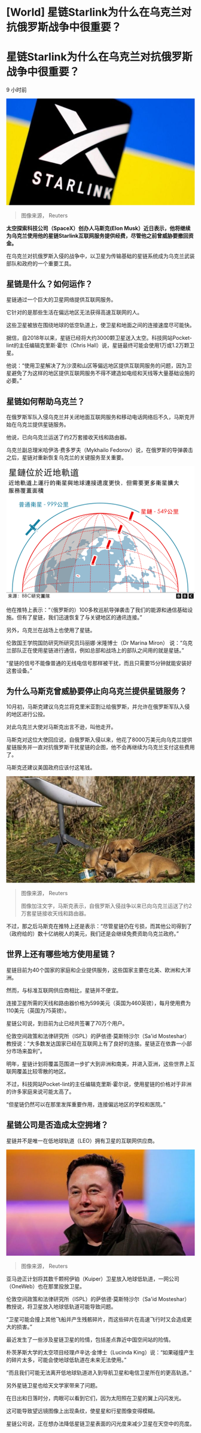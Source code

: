 # [World] 星链Starlink为什么在乌克兰对抗俄罗斯战争中很重要？

#  星链Starlink为什么在乌克兰对抗俄罗斯战争中很重要？

9 小时前

![星链标志和乌克兰国旗](_127260588_c527ea97-226f-4607-9768-dd9be1a77301.jpg)

> 图像来源，  Reuters

**太空探索科技公司（SpaceX）创办人马斯克(Elon Musk）近日表示，他将继续为乌克兰使用他的星链Starlink互联网服务提供经费，尽管他之前曾威胁要撤回资金。**

在乌克兰对抗俄罗斯入侵的战争中，以卫星为传输基础的星链系统成为乌克兰武装部队和政府的一个重要工具。

##  星链是什么？如何运作？

星链通过一个巨大的卫星网络提供互联网服务。

它针对的是那些生活在偏远地区无法获得高速互联网的人。

这些卫星被放在围绕地球的低空轨道上，使卫星和地面之间的连接速度尽可能快。

据信，自2018年以来，星链已经将大约3000颗卫星送入太空。科技网站Pocket-lint的主任编辑克里斯·霍尔（Chris Hall）说，星链最终可能会使用1万或1.2万颗卫星。

他说：“使用卫星解决了为沙漠和山区等偏远地区提供互联网服务的问题，因为卫星避免了为这样的地区提供互联网服务不得不建造如电缆和天线等大量基础设施的必要。”

##  星链如何帮助乌克兰？

在俄罗斯军队入侵乌克兰并关闭地面互联网服务和移动电话网络后不久，马斯克开始在乌克兰提供星链服务。

他说，已向乌克兰运送了约2万套接收天线和路由器。

乌克兰副总理米哈伊洛·费多罗夫（Mykhailo Fedorov）说，在俄罗斯的导弹袭击之后，星链对重新恢复乌克兰的关键服务至关重要。

![星链](_126124762_starlink_chinese-nc.png)

他在推特上表示：“（俄罗斯的）100多枚巡航导弹袭击了我们的能源和通信基础设施。但有了星链，我们迅速恢复了与关键地区的通讯连接。”

另外，乌克兰在战场上也使用了星链。

伦敦国王学院国防研究所研究员玛丽娜·米隆博士（Dr Marina Miron） 说：“乌克兰部队正在使用星链进行通信，例如总部和战场上的部队之间用的就是星链。”

“星链的信号不能像普通的无线电信号那样被干扰，而且只需要15分钟就能安装好这套设备。”

##  为什么马斯克曾威胁要停止向乌克兰提供星链服务？

10月初，马斯克建议乌克兰将克里米亚割让给俄罗斯，并允许在俄罗斯军队入侵的地区进行公投。

对此乌克兰大使对马斯克出言不逊，叫他走开。

马斯克对这位大使回应说，自俄罗斯入侵以来，他花了8000万美元向乌克兰提供星链服务并一直对抗俄罗斯干扰星链的企图，他不会再继续为乌克兰支付这些费用了。

马斯克还建议美国政府应该付这笔钱。

![星链终端](_127260592_891f7e5d-6f32-4660-b65a-8f34feec47d2.jpg)

> 图像来源，  Reuters
>
> 图像加注文字，马斯克表示，自俄罗斯入侵战争以来已向乌克兰运送了约2万套星链接收天线和路由器。

不过，那之后马斯克在推特上还是表示：“尽管星链仍在亏损，而其他公司得到了（政府给的）数十亿纳税人的美元，我们还是会继续免费资助乌克兰政府。”

##  世界上还有哪些地方使用星链？

星链目前为40个国家的家庭和企业提供服务，这些国家主要在北美、欧洲和大洋洲。

然而，与标准互联网供应商相比，星链并不便宜。

连接卫星所需的天线和路由器价格为599美元（英国为460英镑），每月使用费为110美元（英国为75英镑）。

星链公司说，到目前为止已经共签署了70万个用户。

伦敦空间政策和法律研究所（ISPL）的萨依德·莫斯特沙尔（Sa'id Mosteshar）教授说：“大多数发达国家已经在互联网上有了良好的连接。星链正在依靠一小部分市场来盈利”。

明年，星链计划将覆盖范围进一步扩大到非洲和南美，并进入亚洲，这些世界上互联网覆盖比较零散的地区。

不过，科技网站Pocket-lint的主任编辑克里斯·霍尔说，使用星链的价格对于非洲的许多家庭来说可能太高了。

“但星链仍然可以在那里发挥重要作用，连接偏远地区的学校和医院。”

##  星链公司是否造成太空拥堵？

星链并不是唯一在低地球轨道（LEO）拥有卫星的互联网供应商。

![马斯克](_127260594_736823b0-367e-4fc4-8e42-824ac289dbd4.jpg)

> 图像来源，  Reuters

亚马逊正计划将其数千颗柯伊铂（Kuiper）卫星放入地球低轨道，一网公司（OneWeb）也在那里投放卫星。

伦敦空间政策和法律研究所（ISPL）的萨依德·莫斯特沙尔（Sa'id Mosteshar）教授说，将卫星放入地球低轨道可能导致问题。

“卫星可能会撞上其他飞船并产生残骸碎片，而这些碎片在高速飞行时又会造成更大的损害。”

最近发生了一些涉及星链卫星的险情，包括差点靠近中国空间站的险情。

朴茨茅斯大学的太空项目经理卢辛达·金博士（Lucinda King）说：“如果碰撞产生的碎片太多，可能会使地球低轨道在未来无法使用。”

“而且我们可能无法离开低地球轨道进入到导航卫星和电信卫星所在的更高轨道。”

另外星链卫星也给天文学家带来了问题。

在日出和日落时分，肉眼可以看到它们，因为太阳照在卫星的翼上闪闪发光。

这可能导致望远镜图像上出现条纹，使星星和行星图像变得模糊。

星链公司说，正在想办法降低星链卫星表面的闪光度来减少卫星在天空中的亮度。


